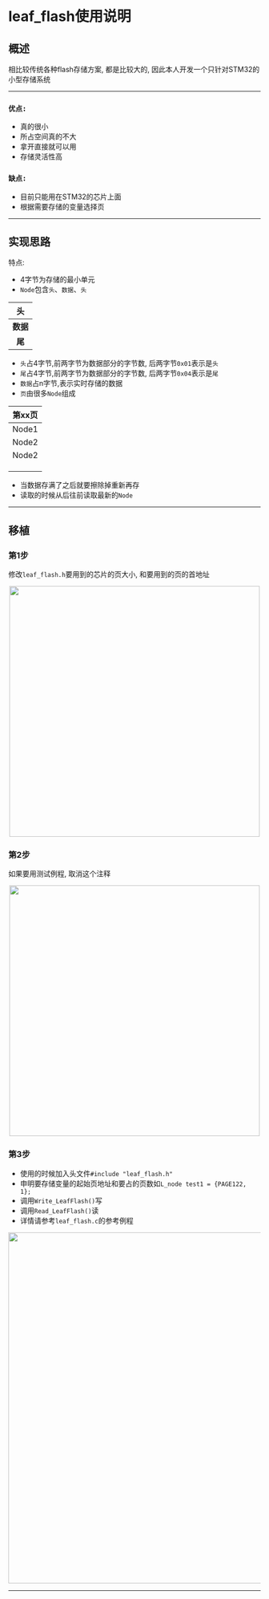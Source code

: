 # leaf_flash使用说明

## 概述

相比较传统各种flash存储方案, 都是比较大的, 因此本人开发一个只针对STM32的小型存储系统

---

### `优点:`

* 真的很小
* 所占空间真的不大
* 拿开直接就可以用
* 存储灵活性高

### `缺点:`

* 目前只能用在STM32的芯片上面
* 根据需要存储的变量选择页

---

## 实现思路

特点:

* 4字节为存储的最小单元
* `Node`包含`头`、`数据`、`头`

|头|
|:-:|
|**数据**|
|**尾**|

* `头`占4字节,前两字节为数据部分的字节数, 后两字节`0x01`表示是`头`
* `尾`占4字节,前两字节为数据部分的字节数, 后两字节`0x04`表示是`尾`
* `数据`占n字节,表示实时存储的数据
* `页`由很多`Node`组成

|第xx页|
|:-:|
|Node1|
|Node2|
|Node2|
||
||
||

* 当数据存满了之后就要擦除掉重新再存
* 读取的时候从后往前读取最新的`Node`

---

## 移植

### 第1步

修改`leaf_flash.h`要用到的芯片的页大小, 和要用到的页的首地址

<div align=center>
<img width="500" src="https://github.com/leafguo/Leaf_Driver/blob/master/Leaf_Flash/image/1.png?raw=true"/>
</div>

### 第2步

如果要用测试例程, 取消这个注释

<div align=center>
<img width="500" src="https://github.com/leafguo/Leaf_Driver/blob/master/Leaf_Flash/image/2.png?raw=true"/>
</div>

### 第3步

* 使用的时候加入头文件`#include "leaf_flash.h"`
* 申明要存储变量的起始页地址和要占的页数如`L_node test1 = {PAGE122, 1};`
* 调用`Write_LeafFlash()`写
* 调用`Read_LeafFlash()`读
* 详情请参考`leaf_flash.c`的参考例程

<div align=center>
<img width="700" src="https://github.com/leafguo/Leaf_Driver/blob/master/Leaf_Flash/image/3.png?raw=true"/>
</div>

---
